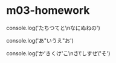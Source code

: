 # m03-homework

console.log('たちつてと\nなにぬねの')

console.log('あ\"いうえ\"お')

console.log('か\'きくけ\'こ\nさ\\\'しすせ\\\"そ')
